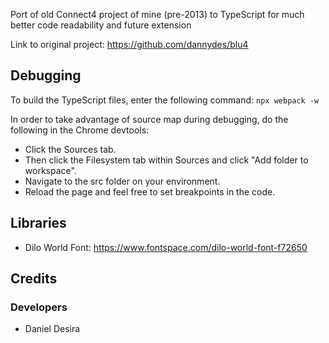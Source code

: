 Port of old Connect4 project of mine (pre-2013) to TypeScript for much better code readability and future extension

Link to original project: https://github.com/dannydes/blu4

## Debugging
To build the TypeScript files, enter the following command:
` npx webpack -w `

In order to take advantage of source map during debugging, do the following in the Chrome devtools:
- Click the Sources tab.
- Then click the Filesystem tab within Sources and click "Add folder to workspace".
- Navigate to the src folder on your environment.
- Reload the page and feel free to set breakpoints in the code.

## Libraries
- Dilo World Font: https://www.fontspace.com/dilo-world-font-f72650

## Credits
### Developers
- Daniel Desira
